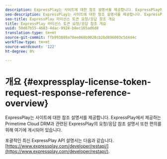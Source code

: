```yaml
---
description: ExpressPlay는 사이트에 대한 참조 설명서를 제공합니다. ExpressPlay에서 제공하는 Primetime Cloud DRM과 관련된 ExpressPlay의 요청/응답 참조 설명서 또한 편의를 위해 여기에 게시되어 있습니다.
seo-description: ExpressPlay는 사이트에 대한 참조 설명서를 제공합니다. ExpressPlay에서 제공하는 Primetime Cloud DRM과 관련된 ExpressPlay의 요청/응답 참조 설명서 또한 편의를 위해 여기에 게시되어 있습니다.
seo-title: ExpressPlay 라이선스 토큰 요청/응답 참조 개요
title: ExpressPlay 라이선스 토큰 요청/응답 참조 개요
uuid: 50d67b55-4683-4dac-9928-b8ec165ad6d8
translation-type: tm+mt
source-git-commit: ffb993889a78ee068b9028cb2bd896003c5d4d4c
workflow-type: tm+mt
source-wordcount: '122'
ht-degree: 0%

---
```



# 개요 {#expressplay-license-token-request-response-reference-overview}

ExpressPlay는 사이트에 대한 참조 설명서를 제공합니다. ExpressPlay에서 제공하는 Primetime Cloud DRM과 관련된 ExpressPlay의 요청/응답 참조 설명서 또한 편의를 위해 여기에 게시되어 있습니다.

포괄적인 최신 ExpressPlay API 설명서는 다음과 같습니다.[https://www.expressplay.com/developer/restapi/](https://www.expressplay.com/developer/restapi/).